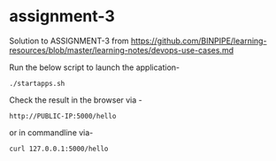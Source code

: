 # assignment-3
Solution to ASSIGNMENT-3 from https://github.com/BINPIPE/learning-resources/blob/master/learning-notes/devops-use-cases.md

Run the below script to launch the application-

```
./startapps.sh
```

Check the result in the browser via - 
```
http://PUBLIC-IP:5000/hello 
```
or in commandline via-

```
curl 127.0.0.1:5000/hello
```
